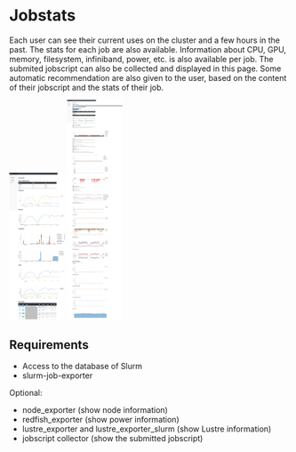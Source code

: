 # Jobstats
Each user can see their current uses on the cluster and a few hours in the past. The stats for each job are also available. Information about CPU, GPU, memory, filesystem, infiniband, power, etc. is also available per job. The submited jobscript can also be collected and displayed in this page. Some automatic recommendation are also given to the user, based on the content of their jobscript and the stats of their job.

<a href="user.png"><img src="user.png" alt="Stats per user" width="100"/></a>
<a href="job.png"><img src="job.png" alt="Stats per job" width="100"/></a>

## Requirements
* Access to the database of Slurm
* slurm-job-exporter

Optional:

* node\_exporter (show node information)
* redfish\_exporter (show power information)
* lustre\_exporter and lustre\_exporter\_slurm (show Lustre information)
* jobscript collector (show the submitted jobscript)

